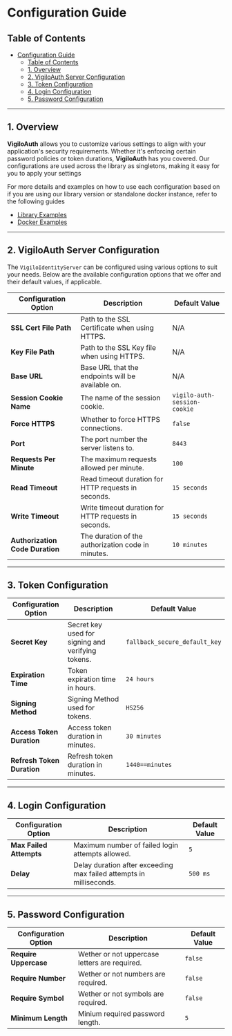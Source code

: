 # Configuration Guide

## Table of Contents
- [Configuration Guide](#configuration-guide)
  - [Table of Contents](#table-of-contents)
  - [1. Overview](#1-overview)
  - [2. VigiloAuth Server Configuration](#2-vigiloauth-server-configuration)
  - [3. Token Configuration](#3-token-configuration)
  - [4. Login Configuration](#4-login-configuration)
  - [5. Password Configuration](#5-password-configuration)

---

## 1. Overview

**VigiloAuth** allows you to customize various settings to align with your application's security requirements. Whether it's enforcing certain password policies or token durations, **VigiloAuth** has you covered. Our configurations are used across the library as singletons, making it easy for you to apply your settings

For more details and examples on how to use each configuration based on if you are using our library version or standalone docker instance, refer to the following guides
- [Library Examples](./library.md)
- [Docker Examples](./docker.md)

---

## 2. VigiloAuth Server Configuration

The `VigiloIdentityServer` can be configured using various options to suit your needs. Below are the available configuration options that we offer and their default values, if applicable.

| **Configuration Option**          | **Description**                                         | **Default Value**          |
|-----------------------------------|---------------------------------------------------------|----------------------------|
| **SSL Cert File Path**            | Path to the SSL Certificate when using HTTPS.           | N/A                         |
| **Key File Path**                 | Path to the SSL Key file when using HTTPS.              | N/A                         |
| **Base URL**                      | Base URL that the endpoints will be available on.       | N/A                         |
| **Session Cookie Name**           | The name of the session cookie.                         | `vigilo-auth-session-cookie`|
| **Force HTTPS**                   | Whether to force HTTPS connections.                     | `false`                     |
| **Port**                          | The port number the server listens to.                  | `8443`                      |
| **Requests Per Minute**           | The maximum requests allowed per minute.                | `100`                       |
| **Read Timeout**                  | Read timeout duration for HTTP requests in seconds.     | `15 seconds`                |
| **Write Timeout**                 | Write timeout duration for HTTP requests in seconds.    | `15 seconds`                |
| **Authorization Code Duration**   | The duration of the authorization code in minutes.      | `10 minutes`                |


---

## 3. Token Configuration
| **Configuration Option**          | **Description**                                          | **Default Value**               |
|-----------------------------------|----------------------------------------------------------|---------------------------------|
| **Secret Key**                    | Secret key used for signing and verifying tokens.        | `fallback_secure_default_key`   |
| **Expiration Time**               | Token expiration time in hours.                          | `24 hours`                      |
| **Signing Method**                | Signing Method used for tokens.                          | `HS256`                         |
| **Access Token Duration**         | Access token duration in minutes.                        | `30 minutes`                    |
| **Refresh Token Duration**        | Refresh token duration in minutes.                       | `1440==minutes`                  |

___

## 4. Login Configuration
| **Configuration Option**          | **Description**                                                     | **Default Value**    |
|-----------------------------------|---------------------------------------------------------------------|----------------------|
| **Max Failed Attempts**           | Maximum number of failed login attempts allowed.                    | `5`                  |
| **Delay**                         | Delay duration after exceeding max failed attempts in milliseconds. | `500 ms`             |

---

## 5. Password Configuration
| **Configuration Option**          | **Description**                                       | **Default Value**    |
|-----------------------------------|-------------------------------------------------------|----------------------|
| **Require Uppercase**             | Wether or not uppercase letters are required.         | `false`              |
| **Require Number**                | Wether or not numbers are required.                   | `false`              |
| **Require Symbol**                | Wether or not symbols are required.                   | `false`              |
| **Minimum Length**                | Minium required password length.                      | `5`                  |

